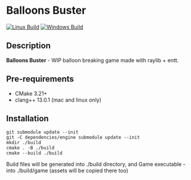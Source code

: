 # Balloons Buster

[![Linux Build](https://github.com/moonburnt/balloons_buster/actions/workflows/build_linux.yml/badge.svg)](https://github.com/moonburnt/balloons_buster/actions/workflows/build_linux.yml)
[![Windows Build](https://github.com/moonburnt/balloons_buster/actions/workflows/build_windows.yml/badge.svg)](https://github.com/moonburnt/balloons_buster/actions/workflows/build_windows.yml)

## Description

**Balloons Buster** - WIP balloon breaking game made with raylib + entt.

## Pre-requirements

- CMake 3.21+
- clang++ 13.0.1 (mac and linux only)

## Installation

```
git submodule update --init
git -C dependencies/engine submodule update --init
mkdir ./build
cmake . -B ./build
cmake --build ./build
```

Build files will be generated into ./build directory, and Game executable - into
./build/game (assets will be copied there too)
